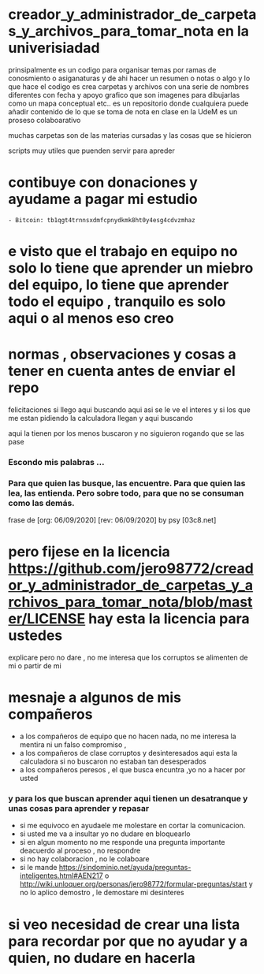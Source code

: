 # creador_y_administrador_de_carpetas_y_archivos_para_tomar_nota en la univerisiadad 
prinsipalmente es un codigo para organisar temas por ramas de conosmiento o asiganaturas y de ahi hacer un resumen o notas o algo y lo que hace el codigo es crea carpetas y archivos con una serie de nombres diferentes con fecha y apoyo grafico que son imagenes para dibujarlas como un mapa conceptual etc..
es un repositorio donde cualquiera puede añadir contenido de lo que se toma de nota en clase en la UdeM es un proseso colaboarativo 

muchas carpetas son de las materias cursadas y las cosas que se hicieron

scripts muy utiles que puenden servir para apreder

# contibuye con donaciones  y ayudame a pagar mi estudio
	
	- Bitcoin: tb1qgt4trnnsxdmfcpnydkmk8ht0y4esg4cdvzmhaz
 
# e visto que el trabajo en equipo no solo lo tiene que aprender un miebro del equipo, lo tiene que aprender todo el equipo , tranquilo es solo aqui o al menos eso creo

# normas , observaciones y cosas a tener en cuenta antes de enviar el repo 
felicitaciones si llego aqui buscando aqui asi se le ve el interes y si los que me estan pidiendo la calculadora llegan y aqui buscando 

aqui la tienen por los menos buscaron y no siguieron rogando que se las pase 

### Escondo mis palabras ... 

### Para que quien las busque, las encuentre. Para que quien las lea, las entienda. Pero sobre todo, para que no se consuman como las demás.
frase de [org: 06/09/2020] [rev: 06/09/2020] by psy [03c8.net]

# pero fijese en la licencia https://github.com/jero98772/creador_y_administrador_de_carpetas_y_archivos_para_tomar_nota/blob/master/LICENSE hay esta la licencia para ustedes
explicare pero no dare , no me interesa que los corruptos se alimenten de mi o partir de mi
# mesnaje a algunos de mis compañeros
* a los compañeros de equipo que no  hacen nada, no me interesa la mentira ni un falso compromiso , 
* a los compañeros de clase corruptos y desinteresados aqui esta la calculadora si no buscaron no estaban tan desesperados
* a los compañeros peresos , el que busca encuntra ,yo no a hacer por usted
###  y para los que buscan aprender aqui tienen un desatranque y unas cosas para aprender y repasar
* si me equivoco en ayudaele me molestare en cortar la comunicacion. 
* si usted me va a insultar yo no dudare en bloquearlo 
* si en algun momento no me responde una pregunta importante deacuerdo al proceso , no respondre
* si no hay colaboracion  , no le colaboare 
* si le mande  https://sindominio.net/ayuda/preguntas-inteligentes.html#AEN217 o http://wiki.unloquer.org/personas/jero98772/formular-preguntas/start y no lo aplico demostro , le demostare mi desinteres 
# si veo necesidad de crear una lista para recordar por que no ayudar y a quien, no dudare en hacerla
